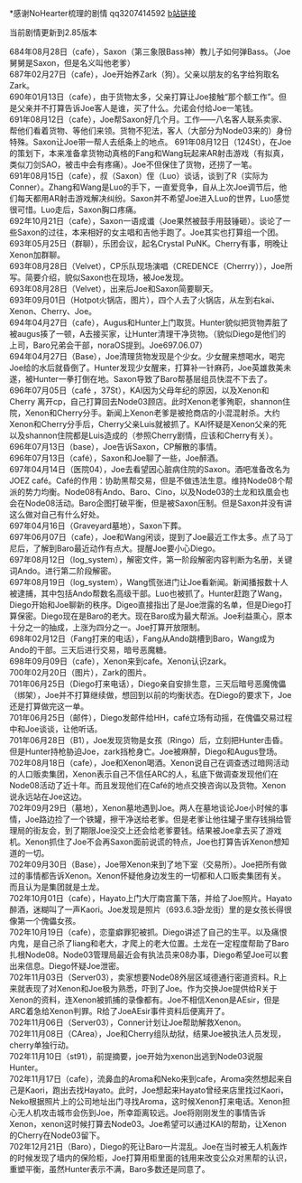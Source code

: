 \*感谢NoHearter梳理的剧情 qq3207414592 [b站链接](http://space.bilibili.com/17435569?share_medium=android&share_source=copy_link&bbid=LxstGCpOeBkuHSxINEg0UWMCMVJgUginfoc&ts=1548688570647)  

当前剧情更新到2.85版本  

684年08月28日（cafe），Saxon（第三象限Bass神）教儿子如何弹Bass。（Joe舅舅是Saxon，但是名义叫他老爹）    
687年02月27日（cafe），Joe开始养Zark（狗）。父亲以朋友的名字给狗取名Zark。  
690年01月13日（cafe），由于货物太多，父亲打算让Joe接触“那个额工作”。但是父亲并不打算告诉Joe客人是谁，买了什么。允诺会付给Joe一笔钱。  
691年08月12日（cafe），Joe帮Saxon好几个月。工作——八名客人联系卖家、帮他们看着货物、等他们来领。货物不犯法，客人（大部分为Node03来的）身份特殊。Saxon让Joe带一帮人去纸条上的地点。
691年08月12日（124St），在Joe的策划下，本来准备拿货物动真格的Fang和Wang玩起来AR射击游戏（有拟真，类似刀剑SAO，被击中会有疼痛）。Joe不但保住了货物，还捞了一笔。  
691年08月15日（cafe），叔（Saxon）侄（Luo）谈话，谈到了R（实际为Conner）。Zhang和Wang是Luo的手下，一直爱竞争，自从上次Joe调节后，他们每天都用AR射击游戏解决纠纷。Saxon并不希望Joe进入Luo的世界，Luo感觉很可惜。Luo走后，Saxon胸口疼痛。  
692年10月21日（cafe），Saxon一语成谶（Joe果然被鼓手用鼓锤砸）。谈论了一些Saxon的过往，本来相好的女主唱和吉他手跑了。Joe其实也打算组一个团。  
693年05月25日（群聊），乐团会议，起名Crystal PuNK。Cherry有事，明晚让Xenon加群聊。  
693年08月28日（Velvet），CP乐队现场演唱（CREDENCE（Cherrry）），Joe所写。简要介绍，貌似Saxon也在现场，被Joe发现。  
693年08月28日（Velvet），出来后Joe和Saxon简要聊天。  
693年09月01日（Hotpot火锅店，图片），四个人去了火锅店，从左到右kai、Xenon、Cherry、Joe。  
694年04月27日（cafe），Augus和Hunter上门取货。Hunter貌似把货物弄脏了被augus揍了一顿，A去接买家，让Hunter清理干净货物。（貌似Diego是他们的上司，Baro兄弟会干部，noraOS提到。Joe697.06.07）  
694年04月27日（Base），Joe清理货物发现是个少女。少女醒来想喝水，喝完Joe给的水后就昏倒了。Hunter发现少女醒来，打算补一针麻药，Joe英雄救美未遂，被Hunter一拳打倒在地。Saxon导致了Baro帮基层组员快混不下去了。  
696年07月05日（café ，37St），KAI因为父母年纪的原因，以及Xenon和Cherry 离开cp，自己打算回去Node03顾店。此时Xenon老爹殉职，shannon住院，Xenon和Cherry分手。新闻上Xenon老爹是被抢商店的小混混射杀。大约Xenon和Cherry分手后，Cherry父亲Luis就被抓了。KAI怀疑是Xenon父亲的死以及shannon住院都是Luis造成的（参照Cherry剧情，应该和Cherry有关）。   
696年07月13日（base），Joe告诉Saxon，CP解散的事情。  
696年07月13日（café），Saxon和Joe聊了一些，Joe醉酒。  
697年04月14日（医院04），Joe去看望因心脏病住院的Saxon。酒吧准备改名为JOEZ café。Café的作用：协助黑帮交易，但是不做违法生意。维持Node08个帮派的势力均衡。Node08有Ando、Baro、Cino，以及Node03的土龙和玖凰会也会在Node08活动。Baro企图打破平衡，但是被Saxon压制。但是Saxon并没有讲这么做对自己有什么好处。  
697年04月16日（Graveyard墓地），Saxon下葬。  
697年06月07日（cafe），Joe和Wang闲谈，提到了Joe最近工作太多。点了马丁尼后，了解到Baro最近动作有点大。提醒Joe要小心Diego。  
697年08月12日（log_system），解密文件，第一阶段解密内容判断为名册，关键词Ando。进行第二阶段解密。  
697年08月19日（log_system），Wang慌张进门让Joe看新闻。新闻播报数十人被逮捕，其中包括Ando帮数名高级干部。Luo也被抓了。Hunter赶跑了Wang，Diego开始和Joe聊新的秩序。Digeo直接指出了是Joe泄露的名单，但是Diego打算保密。Diego现在是Baro的老大。现在Baro成为最大帮派。Joe利益熏心，原本十分之一的抽成，上涨为四分之一。Joe打算开放限制。  
698年02月12日（Fang打来的电话），Fang从Ando跳槽到Baro，Wang成为Ando的干部。三天后进行交易，暗号恶魔糖。  
698年09月09日（cafe），Xenon来到cafe。Xenon认识zark。  
700年02月20日（图片），Zark的图片。  
701年06月25日（Diego打来电话），Diego亲自安排生意，三天后暗号恶魔傀儡（绑架），Joe并不打算继续做，想回到以前的均衡状态。在Diego的要求下，Joe还是打算做完这一单。  
701年06月25日（邮件），Diego发邮件给HH，café立场有动摇，在傀儡交易过程中和Joe谈谈，让他听话。  
701年06月28日（B1），Joe发现货物是女孩（Ringo）后，立刻把Hunter击昏。但是Hunter持枪胁迫Joe，zark挡枪身亡。Joe被麻醉，Diego和Augus登场。 702年08月18日（cafe），Joe和Xenon喝酒。Xenon说自己在调查透过暗网活动的人口贩卖集团，Xenon表示自己不信任ARC的人，私底下做调查发现他们在Node08活动了近十年。而且发现他们在Café的地点交换咨询以及货物。Xenon说永远站在Joe这边。  
702年09月29日（墓地），Xenon墓地遇到Joe。两人在墓地谈论Joe小时候的事情，Joe路边捡了一个铁罐，擦干净送给老爹。但是老爹让他往罐子里存钱捐给管理局的街友会，到了期限Joe没交上还会给老爹要钱。结果被Joe拿去买了游戏机。Xenon抓住了Joe不会再Saxon面前说谎的特点，Joe也打算告诉Xenon想知道的一切。  
702年09月30日（Base），Joe带Xenon来到了地下室（交易所）。Joe把所有做过的事情都告诉Xenon。Xenon怀疑他身边发生的一切都和人口贩卖集团有关。而且认为是集团就是土龙。   
702年10月01日（cafe），Hayato上门大厅南宫薰下落，并给了Joe照片。Hayato醉酒，迷糊叫了一声Kaori。Joe发现是照片（693.6.3卧龙街）里的是女孩长得很像第一个傀儡女孩。  
702年10月19日（cafe），恋童癖罪犯被抓。Diego讲述了自己的生平。以及痛恨内鬼，是自己杀了liang和老大，才爬上的老大位置。土龙在一定程度帮助了Baro扎根Node08。Node03管理局最近会有执法员来08办事，Diego希望Joe可以套出来信息。Diego怀疑Joe泄密。  
702年11月03日（Server03），卖家想要Node08外层区域德通行密道资料。R上来就表现了对Xenon和Joe极为熟悉，吓到了Joe。作为交换Joe提供给R关于Xenon的资料，连Xenon被抓捕的录像都有。Joe不相信Xenon是AEsir，但是ARC着急给Xenon判罪。R给了JoeAEsir事件资料后便离开了。  
702年11月06日（Server03），Conner计划让Joe帮助解救Xenon。  
702年11月08日（CArea），Joe和Cherry组队劫狱，结果Joe被执法人员发现，cherry单独行动。  
702年11月10日（st91），前提摘要，joe开始为xenon出逃到Node03说服Hunter。  
702年11月17日（cafe），流鼻血的Aroma和Neko来到cafe，Aroma突然想起来自己是Kaori，跑出去找Hayato。此时，Joe想起来Hayato曾经来店里找过Kaori，Neko根据照片上的公司地址出门寻找Aroma，这时候Xenon打来电话。Xenon担心无人机攻击城市会伤到Joe，所幸距离较远。Joe将刚刚发生的事情告诉Xenon，xenon这时候打算去Node03。Joe希望可以通过KAI的帮助，让Xenon的Cherry在Node03留下。  
702年12月21日（Baro），Diego的死让Baro一片混乱。Joe在当时被无人机轰炸的时候发现了墙内的保险柜，Joe打算用柜里面的钱用来改变公众对黑帮的认识，重塑平衡，虽然Hunter表示不满，Baro多数还是同意了。  

